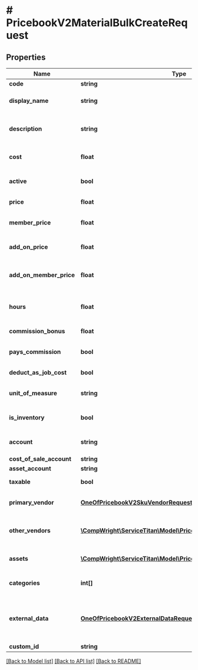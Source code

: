 # # PricebookV2MaterialBulkCreateRequest

## Properties

Name | Type | Description | Notes
------------ | ------------- | ------------- | -------------
**code** | **string** | Code for the SKU |
**display_name** | **string** | Name that displays with the SKU | [optional]
**description** | **string** | Description on the SKU that is displayed with the item |
**cost** | **float** | The cost paid to acquire the material | [optional]
**active** | **bool** | Active shows if the SKU is active or inactive | [optional]
**price** | **float** | Price of this SKU sold | [optional]
**member_price** | **float** | The price if the item is sold to a member | [optional]
**add_on_price** | **float** | The price of the SKU is sold as an add-on item | [optional]
**add_on_member_price** | **float** | The price if the SKU is sold to a member as an add-on item | [optional]
**hours** | **float** | The number of hours associated with the installing the material | [optional]
**commission_bonus** | **float** | Flat rate bonus paid for this task | [optional]
**pays_commission** | **bool** | PaysCommissions shows if this task pays commission | [optional]
**deduct_as_job_cost** | **bool** | Is this deducted as job cost | [optional]
**unit_of_measure** | **string** | The unit of measure used for this SKU | [optional]
**is_inventory** | **bool** | Is this material a part of your inventory | [optional]
**account** | **string** | The accounting account assigned to this SKU | [optional]
**cost_of_sale_account** | **string** |  | [optional]
**asset_account** | **string** |  | [optional]
**taxable** | **bool** | Is this SKU taxable | [optional]
**primary_vendor** | [**OneOfPricebookV2SkuVendorRequest**](OneOfPricebookV2SkuVendorRequest.md) | The primary vendor you use to acquire this SKU | [optional]
**other_vendors** | [**\CompWright\ServiceTitan\Model\PricebookV2SkuVendorRequest[]**](PricebookV2SkuVendorRequest.md) | Other vendors that you might go to acquire this SKU | [optional]
**assets** | [**\CompWright\ServiceTitan\Model\PricebookV2SkuAssetRequest[]**](PricebookV2SkuAssetRequest.md) | Images, videos or PDFs attached to SKU | [optional]
**categories** | **int[]** | Categories that this SKU belongs to | [optional]
**external_data** | [**OneOfPricebookV2ExternalDataRequest**](OneOfPricebookV2ExternalDataRequest.md) | Optional model that contains a list of external data items that should be attached to this entity. | [optional]
**custom_id** | **string** |  | [optional]

[[Back to Model list]](../../README.md#models) [[Back to API list]](../../README.md#endpoints) [[Back to README]](../../README.md)

